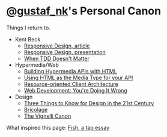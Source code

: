 [@gustaf_nk](http://twitter.com/gustaf_nk)'s Personal Canon
==============
Things I return to.

* Kent Beck
  * [Responsive Design, article](http://pragprog.com/magazines/2009-09/responsive-design)
  * [Responsive Design, presentation](http://www.infoq.com/presentations/responsive-design)
  * [When TDD Doesn't Matter](https://www.facebook.com/notes/kent-beck/when-tdd-doesnt-matter/797644973601702)
* Hypermedia/Web
  * [Building Hypermedia APIs with HTML](http://www.infoq.com/presentations/web-api-html)
  * [Using HTML as the Media Type for your API](http://codeartisan.blogspot.se/2012/07/using-html-as-media-type-for-your-api.html)
  * [Resource-oriented Client Architecture](http://roca-style.org/)
  * [Web Development: You're Doing It Wrong](http://www.infoq.com/presentations/web-development-techniques)
* Design
  * [Three Things to Know for Design in the 21st Century](http://www.youtube.com/watch?v=eGkvUl79C6g)
  * [Bricolage](http://en.wikipedia.org/wiki/Bricolage)
  * [The Vignelli Canon](http://www.vignelli.com/canon.pdf)


What inspired this page: [Fish, a tap essay](http://www.robinsloan.com/fish/)
